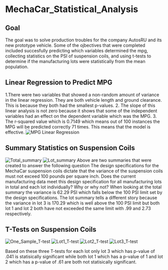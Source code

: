 # MechaCar_Statistical_Analysis
## Goal
The goal was to solve production troubles for the company AutosRU and its new prototype vehicle. Some of the ojbectives that were completed included succesfully predicting which variables determined the mpg, collecting statistics on the PSI of suspension coils, and using t-tests to determine if the manufacturing lots were statistically from the mean population.
## Linear Regression to Predict MPG
1.There were two variables that showed a non-random amount of variance in the linear regression. They are both vehicle length
and ground clearance. This is because they both had the smallest p-values.
2. The slope of this linear analysis is not zero because it shows that some of the independent variables had an effect on the dependent variable which was the MPG.
3. The r-squared value which is 0.7149 which means out of 100 instances the MPG will be predicted correctly 71 times. This means that the model is effective.
![MPG Linear Regression](https://user-images.githubusercontent.com/98357581/172233046-d64e5fee-0b22-4f2a-85f5-dcecc80c582a.PNG)
## Summary Statistics on Suspension Coils
![Total_summary](https://user-images.githubusercontent.com/98357581/172239884-07f9a12e-3d59-4484-aef8-8461fe00b1c0.PNG)
![Lot_summary](https://user-images.githubusercontent.com/98357581/172239913-4b04003d-e422-4b4e-acd3-1aa31a5a2eb9.PNG)
Above are two summaries that were created to answer the following question
The design specifications for the MechaCar suspension coils dictate that the variance of the suspension coils must not exceed 100 pounds per square inch. Does the current manufacturing data meet this design specification for all manufacturing lots in total and each lot individually? Why or why not?
When looking at the total summary the variance is 62.29 PSI which falls below the 100 PSI limit set by the design specifications. 
The lot summary tells a different story because the variance in lot 3 is 170.29 which is well above the 100 PSI limit but both lot 1 and lot 2 both have not exceeded
the same limit with .99 and 2.73 respectively. 
## T-Tests on Suspension Coils
![One_Sample_T-test](https://user-images.githubusercontent.com/98357581/172242528-24d66994-a541-4a5d-abf2-b4bbd815917b.PNG)
![Lot1_T-test](https://user-images.githubusercontent.com/98357581/172242433-72a42285-aae2-42cb-b1ca-3e419d012376.PNG)
![Lot2_T-test](https://user-images.githubusercontent.com/98357581/172242444-4fa81585-e123-4999-9e6b-b0c8559ad49d.PNG)
![Lot3_T-test](https://user-images.githubusercontent.com/98357581/172242459-3f894c3a-1034-45d1-9656-a28189f236fa.PNG)

Based on these three T-tests for each lot only lot 3 which has p-value of .041 is statisically significant while both lot 1 which has a p-value of 1 and lot 2 which has a p-value of .61 are both not statisically significant.
